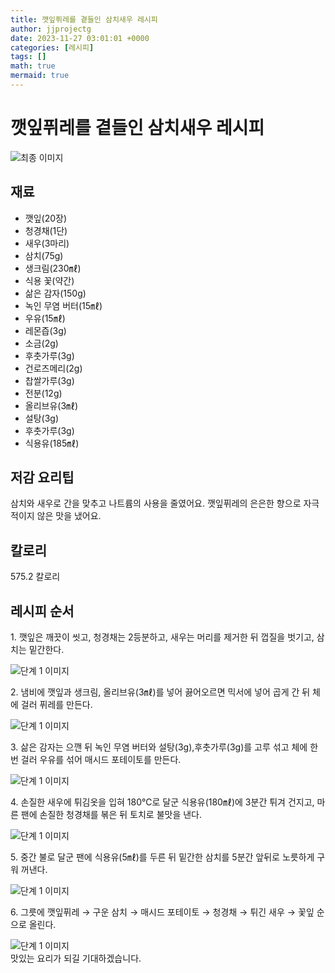 ```yaml
---
title: 깻잎퓌레를 곁들인 삼치새우 레시피
author: jjprojectg
date: 2023-11-27 03:01:01 +0000
categories: [레시피]
tags: []
math: true
mermaid: true
---
```

<meta name="og:type" content="website"/>
<meta charset="UTF-8"/>
<div class="header">
  <h1>깻잎퓌레를 곁들인 삼치새우 레시피</h1>
</div>

<div class="container my-4">
  <div class="row">
    <div class="col-12 col-md-6">
      <div class="recipe-image">
        <img src="http://www.foodsafetykorea.go.kr/uploadimg/20210209/20210209105401_1612835641196.jpg" class="step-image" alt="최종 이미지"/>
      </div>
    </div>
    <div class="col-12 col-md-6">
      <div class="ingredients">
        <h2>재료</h2>
        <ul class="card">
          <li> 깻잎(20장) </li>
          <li>  청경채(1단) </li>
          <li>  새우(3마리) </li>
          <li>  삼치(75g) </li>
          <li>  생크림(230㎖) </li>
          <li>  식용 꽃(약간) </li>
          <li>  삶은 감자(150g) </li>
          <li>  녹인 무염 버터(15㎖) </li>
          <li>  우유(15㎖) </li>
          <li>  레몬즙(3g) </li>
          <li>  소금(2g) </li>
          <li>  후춧가루(3g) </li>
          <li>  건로즈메리(2g) </li>
          <li>  찹쌀가루(3g) </li>
          <li>  전분(12g) </li>
          <li>  올리브유(3㎖) </li>
          <li>  설탕(3g) </li>
          <li>  후춧가루(3g) </li>
          <li>  식용유(185㎖) </li>
</ul>
      </div>
    </div>
    <div class="col-12 col-md-6">
      <div class="ingredients">
        <h2>저감 요리팁</h2>
        <div class="card"> 
          <p>
            삼치와 새우로 간을 맞추고 나트륨의 사용을 줄였어요.
깻잎퓌레의 은은한 향으로 자극적이지 않은 맛을 냈어요.
          </p>
        </div>
      </div>
      <div class="ingredients">
        <h2>칼로리</h2>
        <div class="card"> 
          <p>
            575.2 칼로리
          </p>
        </div>
      </div>
    </div>
  </div>

  <h2 class="my-4">레시피 순서</h2>
  <div class="card recipe-card">
    <div class="card-body recipe-step">
      <p class="card-text step-description">1. 깻잎은 깨끗이 씻고, 청경채는 2등분하고, 새우는 머리를 제거한 뒤 껍질을 벗기고, 삼치는 밑간한다.</p>
      <img src="http://www.foodsafetykorea.go.kr/uploadimg/20210209/20210209105429_1612835669808.jpg" alt="단계 1 이미지" class="step-image"/>
    </div>
  </div>
  <div class="card recipe-card">
    <div class="card-body recipe-step">
      <p class="card-text step-description">2. 냄비에 깻잎과 생크림, 올리브유(3㎖)를 넣어 끓어오르면 믹서에 넣어 곱게 간 뒤 체에 걸러 퓌레를 만든다.</p>
      <img src="http://www.foodsafetykorea.go.kr/uploadimg/20210209/20210209105442_1612835682969.jpg" alt="단계 1 이미지" class="step-image"/>
    </div>
  </div>
  <div class="card recipe-card">
    <div class="card-body recipe-step">
      <p class="card-text step-description">3. 삶은 감자는 으깬 뒤 녹인 무염 버터와 설탕(3g),후춧가루(3g)를 고루 섞고 체에 한 번 걸러 우유를 섞어 매시드 포테이토를 만든다.</p>
      <img src="http://www.foodsafetykorea.go.kr/uploadimg/20210209/20210209105455_1612835695101.jpg" alt="단계 1 이미지" class="step-image"/>
    </div>
  </div>
  <div class="card recipe-card">
    <div class="card-body recipe-step">
      <p class="card-text step-description">4. 손질한 새우에 튀김옷을 입혀 180℃로 달군 식용유(180㎖)에 3분간 튀겨 건지고, 마른 팬에 손질한 청경채를 볶은 뒤 토치로 불맛을 낸다.</p>
      <img src="http://www.foodsafetykorea.go.kr/uploadimg/20210209/20210209105510_1612835710415.jpg" alt="단계 1 이미지" class="step-image"/>
    </div>
  </div>
  <div class="card recipe-card">
    <div class="card-body recipe-step">
      <p class="card-text step-description">5. 중간 불로 달군 팬에 식용유(5㎖)를 두른 뒤 밑간한 삼치를 5분간 앞뒤로 노릇하게 구워 꺼낸다.</p>
      <img src="http://www.foodsafetykorea.go.kr/uploadimg/20210209/20210209105523_1612835723657.jpg" alt="단계 1 이미지" class="step-image"/>
    </div>
  </div>
  <div class="card recipe-card">
    <div class="card-body recipe-step">
      <p class="card-text step-description">6. 그릇에 깻잎퓌레 → 구운 삼치 → 매시드 포테이토 → 청경채 → 튀긴 새우 → 꽃잎 순으로 올린다.</p>
      <img src="http://www.foodsafetykorea.go.kr/uploadimg/20210209/20210209105536_1612835736153.jpg" alt="단계 1 이미지" class="step-image"/>
    </div>
  </div>

</div>
맛있는 요리가 되길 기대하겠습니다.
